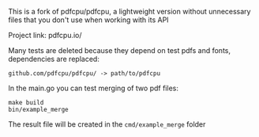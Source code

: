 
This is a fork of pdfcpu/pdfcpu, a lightweight version without unnecessary files that you don't use when working with its API

Project link: pdfcpu.io/

Many tests are deleted because they depend on test pdfs and fonts, dependencies are replaced:

    github.com/pdfcpu/pdfcpu/ -> path/to/pdfcpu

In the main.go you can test merging of two pdf files:

    make build
    bin/example_merge 
The result file will be created in the `cmd/example_merge` folder

